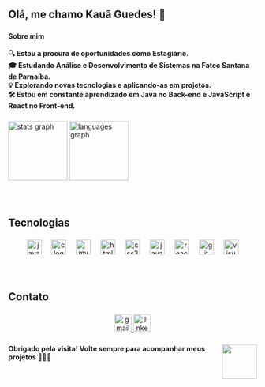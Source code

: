 <h2 align="left">Olá, me chamo Kauã Guedes! 👋</h2>

###

<h4 align="left">Sobre mim<br><br>🔍 Estou à procura de oportunidades como Estagiário.<br>🎓 Estudando Análise e Desenvolvimento de Sistemas na Fatec Santana de Parnaíba.<br>💡 Explorando novas tecnologias e aplicando-as em projetos.<br> 🛠️ Estou em constante aprendizado em Java no Back-end e JavaScript e React no Front-end.</h4>

###

<div align="left">
  <img src="https://github-readme-stats.vercel.app/api?username=KauaTGuedes&hide_title=false&hide_rank=false&show_icons=true&include_all_commits=true&count_private=true&disable_animations=false&theme=dracula&locale=en&hide_border=false" height="120" alt="stats graph"  />
  <img src="https://github-readme-stats.vercel.app/api/top-langs?username=KauaTGuedes&locale=en&hide_title=false&layout=compact&card_width=320&langs_count=4&theme=dracula&hide_border=false" height="120" alt="languages graph"  />
</div>

###

<br clear="both">

<h2 align="left">Tecnologias</h2>

###

<div align="center">
  <img src="https://cdn.jsdelivr.net/gh/devicons/devicon/icons/java/java-original.svg" height="30" alt="java logo"  />
  <img width="12" />
  <img src="https://cdn.jsdelivr.net/gh/devicons/devicon/icons/c/c-original.svg" height="30" alt="c logo"  />
  <img width="12" />
  <img src="https://skillicons.dev/icons?i=mysql" height="30" alt="mysql logo"  />
  <img width="12" />
  <img src="https://cdn.jsdelivr.net/gh/devicons/devicon/icons/html5/html5-original.svg" height="30" alt="html5 logo"  />
  <img width="12" />
  <img src="https://cdn.jsdelivr.net/gh/devicons/devicon/icons/css3/css3-original.svg" height="30" alt="css3 logo"  />
  <img width="12" />
  <img src="https://cdn.jsdelivr.net/gh/devicons/devicon/icons/javascript/javascript-original.svg" height="30" alt="javascript logo"  />
  <img width="12" />
  <img src="https://cdn.jsdelivr.net/gh/devicons/devicon/icons/react/react-original.svg" height="30" alt="react logo"  />
  <img width="12" />
  <img src="https://cdn.simpleicons.org/git/F05032" height="30" alt="git logo"  />
  <img width="12" />
  <img src="https://skillicons.dev/icons?i=visualstudio" height="30" alt="visualstudio logo"  />
</div>

###

<br clear="both">

<h2 align="left">Contato</h2>

###

<div align="center">
  <a href="mailto:kauagguedes7612@gmail.com" target="_blank">
    <img src="https://img.shields.io/static/v1?message=Gmail&logo=gmail&label=&color=D14836&logoColor=white&labelColor=&style=for-the-badge" height="35" alt="gmail logo"  />
  </a>
  <a href="https://www.linkedin.com/in/kaua-teixeira-guedes" target="_blank">
    <img src="https://img.shields.io/static/v1?message=LinkedIn&logo=linkedin&label=&color=0077B5&logoColor=white&labelColor=&style=for-the-badge" height="35" alt="linkedin logo"  />
  </a>
</div>

###

<img align="right" height="70" src="https://64.media.tumblr.com/28bb02d28d1787192d9b125e1589fc0d/d251a0022b551ebe-42/s500x750/89bb42bc5151178f2463106b1f75162d83035775.gif"  />

###

<h4 align="left">Obrigado pela visita! Volte sempre para acompanhar meus projetos 🌿👋😊</h4>

###



###
